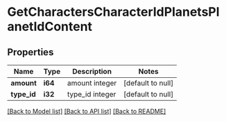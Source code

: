 # GetCharactersCharacterIdPlanetsPlanetIdContent

## Properties
Name | Type | Description | Notes
------------ | ------------- | ------------- | -------------
**amount** | **i64** | amount integer | [default to null]
**type_id** | **i32** | type_id integer | [default to null]

[[Back to Model list]](../README.md#documentation-for-models) [[Back to API list]](../README.md#documentation-for-api-endpoints) [[Back to README]](../README.md)


